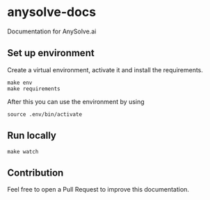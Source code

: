 # anysolve-docs

Documentation for AnySolve.ai

## Set up environment

Create a virtual environment, activate it and install the requirements.

```
make env
make requirements
```

After this you can use the environment by using

```
source .env/bin/activate
```

## Run locally

```
make watch
```

## Contribution

Feel free to open a Pull Request to improve this documentation.
